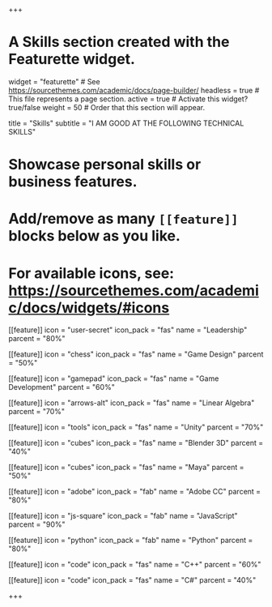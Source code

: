+++
# A Skills section created with the Featurette widget.
widget = "featurette"  # See https://sourcethemes.com/academic/docs/page-builder/
headless = true  # This file represents a page section.
active = true  # Activate this widget? true/false
weight = 50  # Order that this section will appear.

title = "Skills"
subtitle = "I AM GOOD AT THE FOLLOWING TECHNICAL SKILLS"

# Showcase personal skills or business features.
# 
# Add/remove as many `[[feature]]` blocks below as you like.
# 
# For available icons, see: https://sourcethemes.com/academic/docs/widgets/#icons

[[feature]]
  icon = "user-secret"
  icon_pack = "fas"
  name = "Leadership"
  parcent = "80%" 

[[feature]]
  icon = "chess"
  icon_pack = "fas"
  name = "Game Design"
  parcent = "50%"
  
[[feature]]
  icon = "gamepad"
  icon_pack = "fas"
  name = "Game Development"
  parcent = "60%"

[[feature]]
  icon = "arrows-alt"
  icon_pack = "fas"
  name = "Linear Algebra"
  parcent = "70%"
  
[[feature]]
  icon = "tools"
  icon_pack = "fas"
  name = "Unity"
  parcent = "70%"

[[feature]]
  icon = "cubes"
  icon_pack = "fas"
  name = "Blender 3D"
  parcent = "40%"

[[feature]]
  icon = "cubes"
  icon_pack = "fas"
  name = "Maya"
  parcent = "50%"

[[feature]]
  icon = "adobe"
  icon_pack = "fab"
  name = "Adobe CC"
  parcent = "80%"

[[feature]]
  icon = "js-square"
  icon_pack = "fab"
  name = "JavaScript"
  parcent = "90%"

[[feature]]
  icon = "python"
  icon_pack = "fab"
  name = "Python"
  parcent = "80%"

[[feature]]
  icon = "code"
  icon_pack = "fas"
  name = "C++"
  parcent = "60%"

[[feature]]
  icon = "code"
  icon_pack = "fas"
  name = "C#"
  parcent = "40%"

+++
